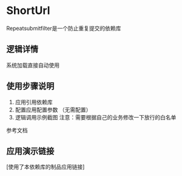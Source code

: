 # ShortUrl
Repeatsubmitfilter是一个防止重复提交的依赖库


## 逻辑详情
系统加载直接自动使用

## 使用步骤说明

1.  应用引用依赖库
2.  配置应用配置参数 （无需配置）
3.  逻辑调用示例截图
注意：需要根据自己的业务修改一下放行的白名单

参考文档

## 应用演示链接

[使用了本依赖库的制品应用链接]
